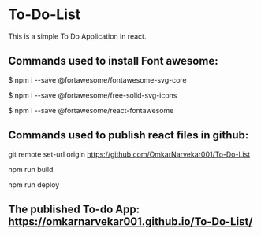 # To-Do-List

This is a simple To Do Application in react. 

## Commands used to install Font awesome:

$ npm i --save @fortawesome/fontawesome-svg-core

$ npm i --save @fortawesome/free-solid-svg-icons

$ npm i --save @fortawesome/react-fontawesome

## Commands used to publish react files in github:

git remote set-url origin https://github.com/OmkarNarvekar001/To-Do-List

npm run build

npm run deploy

## The published To-do App: https://omkarnarvekar001.github.io/To-Do-List/
